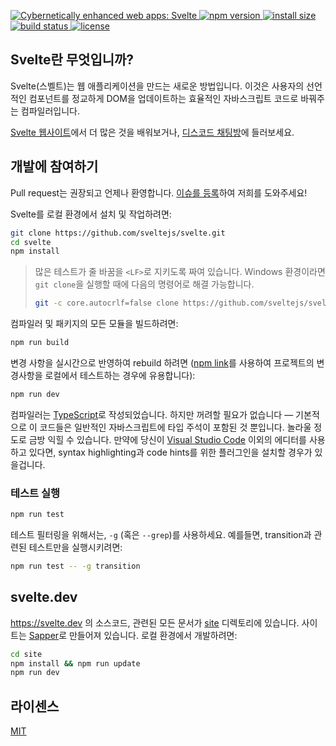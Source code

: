 <p>
  <a href="https://svelte.dev">
	<img alt="Cybernetically enhanced web apps: Svelte" src="https://svelte-assets.surge.sh/banner.png">
  </a>

  <a href="https://www.npmjs.com/package/svelte">
    <img src="https://img.shields.io/npm/v/svelte.svg" alt="npm version">
  </a>

  <a href="https://packagephobia.now.sh/result?p=svelte">
    <img src="https://packagephobia.now.sh/badge?p=svelte" alt="install size">
  </a>

  <a href="https://travis-ci.org/sveltejs/svelte">
    <img src="https://api.travis-ci.org/sveltejs/svelte.svg?branch=master"
         alt="build status">
  </a>

  <a href="https://github.com/sveltejs/svelte/blob/master/LICENSE">
    <img src="https://img.shields.io/npm/l/svelte.svg" alt="license">
  </a>
</p>

## Svelte란 무엇입니까?

Svelte(스벨트)는 웹 애플리케이션을 만드는 새로운 방법입니다. 이것은 사용자의 선언적인 컴포넌트를 정교하게 DOM을 업데이트하는 효율적인 자바스크립트 코드로 바꿔주는 컴파일러입니다.

[Svelte 웹사이트](https://svelte.dev)에서 더 많은 것을 배워보거나, [디스코드 채팅방](https://svelte.dev/chat)에 들러보세요.

## 개발에 참여하기

Pull request는 권장되고 언제나 환영합니다. [이슈를 등록](https://github.com/sveltejs/svelte/issues?q=is%3Aissue+is%3Aopen+sort%3Aupdated-desc)하여 저희를 도와주세요!

Svelte를 로컬 환경에서 설치 및 작업하려면:

```bash
git clone https://github.com/sveltejs/svelte.git
cd svelte
npm install
```

> 많은 테스트가 줄 바꿈을 `<LF>`로 지키도록 짜여 있습니다. Windows 환경이라면 `git clone`을 실행할 때에 다음의 명령어로 해결 가능합니다.
>
> ```bash
> git -c core.autocrlf=false clone https://github.com/sveltejs/svelte.git
> ```

컴파일러 및 패키지의 모든 모듈을 빌드하려면:

```bash
npm run build
```

변경 사항을 실시간으로 반영하여 rebuild 하려면 ([npm link](https://docs.npmjs.com/cli/link.html)를 사용하여 프로젝트의 변경사항을 로컬에서 테스트하는 경우에 유용합니다):

```bash
npm run dev
```

컴파일러는 [TypeScript](https://www.typescriptlang.org/)로 작성되었습니다. 하지만 꺼려할 필요가 없습니다 — 기본적으로 이 코드들은 일반적인 자바스크립트에 타입 주석이 포함된 것 뿐입니다. 놀라울 정도로 금방 익힐 수 있습니다. 만약에 당신이 [Visual Studio Code](https://code.visualstudio.com/) 이외의 에디터를 사용하고 있다면, syntax highlighting과 code hints를 위한 플러그인을 설치할 경우가 있을겁니다.

### 테스트 실행

```bash
npm run test
```

테스트 필터링을 위해서는, `-g` (혹은 `--grep`)를 사용하세요. 예를들면, transition과 관련된 테스트만을 실행시키려면:

```bash
npm run test -- -g transition
```

## svelte.dev

https://svelte.dev 의 소스코드, 관련된 모든 문서가 [site](site) 디렉토리에 있습니다. 사이트는 [Sapper](https://sapper.svelte.dev)로 만들어져 있습니다. 로컬 환경에서 개발하려면:

```bash
cd site
npm install && npm run update
npm run dev
```

## 라이센스

[MIT](LICENSE)
